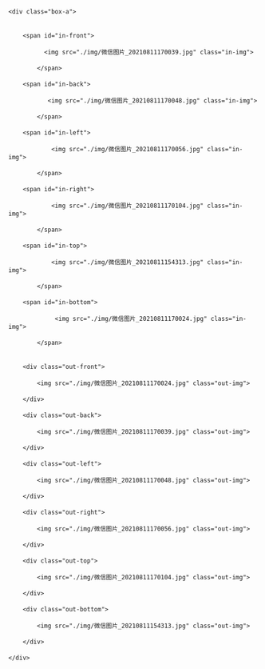 
<!-- saved from url=(0174)file:///C:/Users/%E5%8D%8E%E7%A1%95/Documents/WeChat%20Files/wxid_53yqlv72nhri22/FileStorage/File/2021-08/%E6%96%B0%E5%BB%BA%E6%96%87%E6%9C%AC%E6%96%87%E6%A1%A3%20(2)(1).html -->
<html><head><meta http-equiv="Content-Type" content="text/html; charset=UTF-8"></head><body>


    <div class="box-a">


        <span id="in-front">

              <img src="./img/微信图片_20210811170039.jpg" class="in-img">  

            </span>

        <span id="in-back">

               <img src="./img/微信图片_20210811170048.jpg" class="in-img">

            </span>

        <span id="in-left">

                <img src="./img/微信图片_20210811170056.jpg" class="in-img">

            </span>

        <span id="in-right">

                <img src="./img/微信图片_20210811170104.jpg" class="in-img">

            </span>

        <span id="in-top">

                <img src="./img/微信图片_20210811154313.jpg" class="in-img">

            </span>

        <span id="in-bottom">

                 <img src="./img/微信图片_20210811170024.jpg" class="in-img">

            </span>


        <div class="out-front">

            <img src="./img/微信图片_20210811170024.jpg" class="out-img">

        </div>

        <div class="out-back">

            <img src="./img/微信图片_20210811170039.jpg" class="out-img">

        </div>

        <div class="out-left">

            <img src="./img/微信图片_20210811170048.jpg" class="out-img">

        </div>

        <div class="out-right">

            <img src="./img/微信图片_20210811170056.jpg" class="out-img">

        </div>

        <div class="out-top">

            <img src="./img/微信图片_20210811170104.jpg" class="out-img">

        </div>

        <div class="out-bottom">

            <img src="./img/微信图片_20210811154313.jpg" class="out-img">

        </div>

    </div>






<style type="text/css">

    * {


        padding: 0;

        margin: 0;

    }

    

    body {


        width: 100%;

        height: 100%;

        background-image: url(./image/bg2.gif);

    }

    

    .box-a span {

        display: block;


        position: absolute;


        width: 100px;

        height: 100px;

        top: 50px;

        left: 50px;

    }

    

    .box-a div {

        position: absolute;

        transition: all .4s;


    }

    

    .box-a {

        width: 200px;

        height: 200px;

        margin: 200px auto;

        animation: rotate 20s infinite;


        transform-style: preserve-3d;


        animation-timing-function: linear;

    }

    

    div .in-img {

        width: 100px;

        height: 100px;

    }

    

    div .out-img {

        width: 200px;

        height: 200px;

    }

    

    @keyframes rotate {

        from {

            transform: rotateX(0deg) rotateY(0deg);

        }

        to {

            transform: rotateX(360deg) rotateY(360deg);

        }

    }


    

    #in-front {

        transform: translateZ(50px);

    }

    

    #in-back {

        transform: translateZ(-50px);

    }

    

    #in-left {

        transform: rotateY(90deg) translateZ(50px);

    }

    

    #in-right {

        transform: rotateY(-90deg) translateZ(50px);

    }

    

    #in-top {

        transform: rotateX(90deg) translateZ(50px);

    }

    

    #in-bottom {

        transform: rotateX(-90deg) translateZ(50px);

    }


    

    .out-front {

        transform: translateZ(100px);

    }

    

    .out-back {

        transform: translateZ(-100px);

    }

    

    .out-left {

        transform: rotateY(90deg) translateZ(100px);

    }

    

    .out-right {

        transform: rotateY(-90deg) translateZ(100px);

    }

    

    .out-top {

        transform: rotateX(90deg) translateZ(100px);

    }

    

    .out-bottom {

        transform: rotateX(-90deg) translateZ(100px);

    }


    

    .box-a:hover .out-front {

        transform: translateZ(200px);

    }

    

    .box-a:hover .out-back {

        transform: translateZ(-200px);

    }

    

    .box-a:hover .out-left {

        transform: rotateY(90deg) translateZ(200px);

    }

    

    .box-a:hover .out-right {

        transform: rotateY(-90deg) translateZ(200px);

    }

    

    .box-a:hover .out-top {

        transform: rotateX(90deg) translateZ(200px);

    }

    

    .box-a:hover .out-bottom {

        transform: rotateX(-90deg) translateZ(200px);

    }

</style></body></html>

